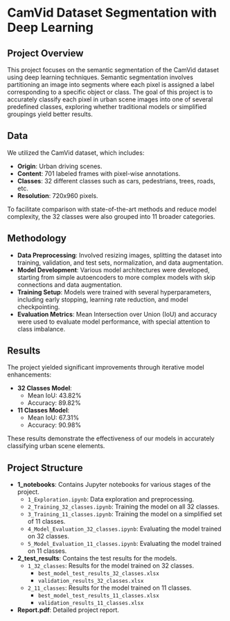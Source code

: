 # CamVid Dataset Segmentation with Deep Learning

## Project Overview
This project focuses on the semantic segmentation of the CamVid dataset using deep learning techniques. Semantic segmentation involves partitioning an image into segments where each pixel is assigned a label corresponding to a specific object or class. The goal of this project is to accurately classify each pixel in urban scene images into one of several predefined classes, exploring whether traditional models or simplified groupings yield better results.

## Data
We utilized the CamVid dataset, which includes:
- **Origin**: Urban driving scenes.
- **Content**: 701 labeled frames with pixel-wise annotations.
- **Classes**: 32 different classes such as cars, pedestrians, trees, roads, etc.
- **Resolution**: 720x960 pixels.

To facilitate comparison with state-of-the-art methods and reduce model complexity, the 32 classes were also grouped into 11 broader categories.

## Methodology
- **Data Preprocessing**: Involved resizing images, splitting the dataset into training, validation, and test sets, normalization, and data augmentation.
- **Model Development**: Various model architectures were developed, starting from simple autoencoders to more complex models with skip connections and data augmentation.
- **Training Setup**: Models were trained with several hyperparameters, including early stopping, learning rate reduction, and model checkpointing.
- **Evaluation Metrics**: Mean Intersection over Union (IoU) and accuracy were used to evaluate model performance, with special attention to class imbalance.

## Results
The project yielded significant improvements through iterative model enhancements:
- **32 Classes Model**:
  - Mean IoU: 43.82%
  - Accuracy: 89.82%
- **11 Classes Model**:
  - Mean IoU: 67.31%
  - Accuracy: 90.98%

These results demonstrate the effectiveness of our models in accurately classifying urban scene elements.

## Project Structure
- **1_notebooks**: Contains Jupyter notebooks for various stages of the project.
  - `1_Exploration.ipynb`: Data exploration and preprocessing.
  - `2_Training_32_classes.ipynb`: Training the model on all 32 classes.
  - `3_Training_11_classes.ipynb`: Training the model on a simplified set of 11 classes.
  - `4_Model_Evaluation_32_classes.ipynb`: Evaluating the model trained on 32 classes.
  - `5_Model_Evaluation_11_classes.ipynb`: Evaluating the model trained on 11 classes.
- **2_test_results**: Contains the test results for the models.
  - `1_32_classes`: Results for the model trained on 32 classes.
    - `best_model_test_results_32_classes.xlsx`
    - `validation_results_32_classes.xlsx`
  - `2_11_classes`: Results for the model trained on 11 classes.
    - `best_model_test_results_11_classes.xlsx`
    - `validation_results_11_classes.xlsx`
- **Report.pdf**: Detailed project report.

